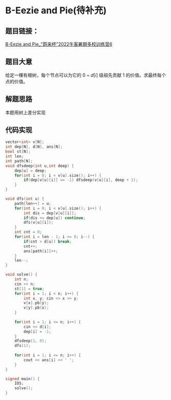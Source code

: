 # B-Eezie and Pie(待补充)

## 题目链接：
[B-Eezie and Pie_"蔚来杯"2022牛客暑期多校训练营6 ](https://ac.nowcoder.com/acm/contest/33191/B)

## 题目大意
给定一棵有根树，每个节点可以为它的 0 ~ 𝑑[𝑖] 级祖先贡献 1 的价值。求最终每个点的价值。

## 解题思路

本题用树上差分实现

## 代码实现
```c++
vector<int> v[N];
int dep[N], d[N], ans[N];
bool st[N];
int len;
int path[N];
void dfsdeep(int u,int deep) {
	dep[u] = deep;
	for(int i = 0; i < v[u].size(); i++) {
		if(dep[v[u][i]] == -1) dfsdeep(v[u][i], deep + 1);
	}
}

void dfs(int u) {
	path[len++] = u;
	for(int i = 0; i < v[u].size(); i++) {
		int dis = dep[v[u][i]];
        if(dis <= dep[u]) continue;
		dfs(v[u][i]);
	}
	int cnt = 0; 
	for(int i = len - 1; i >= 0; i--) {
		if(cnt > d[u]) break;
		cnt++;
		ans[path[i]]++;
	}
	len--;
}

void solve() {
	int n;
	cin >> n;
	st[1] = true;
	for(int i = 1; i < n; i++) {
		int x, y; cin >> x >> y;
		v[x].pb(y);
		v[y].pb(x);
	}
	
	for(int i = 1; i <= n; i++) {
		cin >> d[i];
		dep[i] = -1;
	}
	dfsdeep(1, 0);
	dfs(1);
	
	for(int i = 1; i <= n; i++) {
		cout << ans[i] << ' ';
	}
}

signed main() {
    IOS;
    solve();
}
```